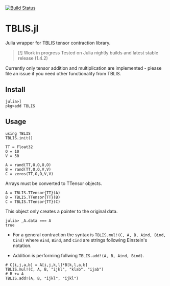 [![Build Status](https://travis-ci.com/FermiQC/TBLIS.jl.svg?branch=master)](https://travis-ci.com/FermiQC/TBLIS.jl)
# TBLIS.jl
Julia wrapper for TBLIS tensor contraction library.

> [!] Work in progress
> Tested on Julia nightly builds and latest stable release (1.4.2) 

Currently only tensor addition and multiplication are implemented - please file an issue if you need 
other functionality from TBLIS.

## Install
```
julia>]
pkg>add TBLIS
```

## Usage
```
using TBLIS
TBLIS.init()

TT = Float32
O = 10
V = 50

A = rand(TT,O,O,O,O)
B = rand(TT,O,O,V,V)
C = zeros(TT,O,O,V,V)
```
Arrays must be converted to TTensor objects. 
```
A = TBLIS.TTensor{TT}(A)
B = TBLIS.TTensor{TT}(B)
C = TBLIS.TTensor{TT}(C)
```
This object only creates a pointer to the original data.
```
julia> _A.data === A
true
```
* For a general contraction the syntax is `TBLIS.mul!(C, A, B, Aind, Bind, Cind)`
where `Aind`, `Bind`, and `Cind` are strings following Einstein's notation.

* Addition is performing follwing `TBLIS.add!(A, B, Aind, Bind)`. 
```
# C[i,j,a,b] = A[i,j,k,l]*B[k,l,a,b]
TBLIS.mul!(C, A, B, "ijkl", "klab", "ijab")
# B += A
TBLIS.add!(A, B, "ijkl", "ijkl")
```
